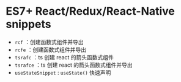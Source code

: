 # ES7+ React/Redux/React-Native snippets

- `rcf` ：创建函数式组件并导出
- `rcfe` ：创建函数式组件并导出
- `tsrafc` ：ts 创建 react 的箭头函数式组件
- `tsrafce` ：ts 创建 react 的箭头函数式组件并导出
- `useStateSnippet` : `useState()` 快速声明
